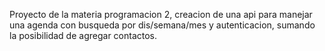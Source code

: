 Proyecto de la materia programacion 2, creacion de una api para manejar una agenda con busqueda por dis/semana/mes y autenticacion, sumando la posibilidad de agregar contactos.
